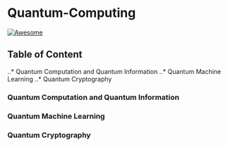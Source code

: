 # Quantum-Computing
[![Awesome](https://awesome.re/badge-flat.svg)](https://awesome.re)

## Table of Content
..* Quantum Computation and Quantum Information
..* Quantum Machine Learning
..* Quantum Cryptography


### Quantum Computation and Quantum Information
### Quantum Machine Learning
### Quantum Cryptography
